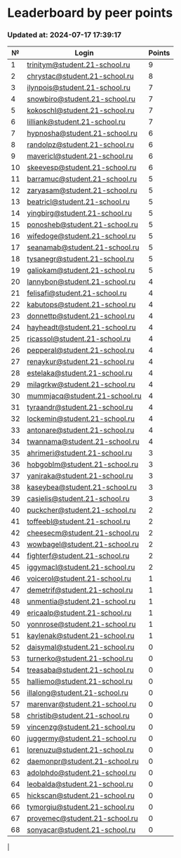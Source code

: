 # Leaderboard by peer points

### Updated at: 2024-07-17 17:39:17

| № | Login | Points |
|---|-------|--------|
|1|trinitym@student.21-school.ru|9|
|2|chrystac@student.21-school.ru|8|
|3|ilynpois@student.21-school.ru|7|
|4|snowbiro@student.21-school.ru|7|
|5|kokoschl@student.21-school.ru|7|
|6|lilliank@student.21-school.ru|7|
|7|hypnosha@student.21-school.ru|6|
|8|randolpz@student.21-school.ru|6|
|9|mavericl@student.21-school.ru|6|
|10|skeevesp@student.21-school.ru|6|
|11|barramuc@student.21-school.ru|5|
|12|zaryasam@student.21-school.ru|5|
|13|beatricl@student.21-school.ru|5|
|14|yingbirg@student.21-school.ru|5|
|15|ponosheb@student.21-school.ru|5|
|16|wifedoge@student.21-school.ru|5|
|17|seanamab@student.21-school.ru|5|
|18|tysanegr@student.21-school.ru|5|
|19|galiokam@student.21-school.ru|5|
|20|lannybon@student.21-school.ru|4|
|21|felisafi@student.21-school.ru|4|
|22|kabutops@student.21-school.ru|4|
|23|donnettp@student.21-school.ru|4|
|24|hayheadt@student.21-school.ru|4|
|25|ricassol@student.21-school.ru|4|
|26|pepperal@student.21-school.ru|4|
|27|renaykur@student.21-school.ru|4|
|28|estelaka@student.21-school.ru|4|
|29|milagrkw@student.21-school.ru|4|
|30|mummjacq@student.21-school.ru|4|
|31|tyraandr@student.21-school.ru|4|
|32|lockemin@student.21-school.ru|4|
|33|antonare@student.21-school.ru|4|
|34|twannama@student.21-school.ru|4|
|35|ahrimeri@student.21-school.ru|3|
|36|hobgoblm@student.21-school.ru|3|
|37|yaniraka@student.21-school.ru|3|
|38|kaseybea@student.21-school.ru|3|
|39|casielis@student.21-school.ru|3|
|40|puckcher@student.21-school.ru|2|
|41|toffeebl@student.21-school.ru|2|
|42|cheesecm@student.21-school.ru|2|
|43|wowbagel@student.21-school.ru|2|
|44|fighterf@student.21-school.ru|2|
|45|iggymacl@student.21-school.ru|2|
|46|voicerol@student.21-school.ru|1|
|47|demetrif@student.21-school.ru|1|
|48|unmentia@student.21-school.ru|1|
|49|ericaalp@student.21-school.ru|1|
|50|yonnrose@student.21-school.ru|1|
|51|kaylenak@student.21-school.ru|1|
|52|daisymal@student.21-school.ru|0|
|53|turnerko@student.21-school.ru|0|
|54|treasaba@student.21-school.ru|0|
|55|halliemo@student.21-school.ru|0|
|56|illalong@student.21-school.ru|0|
|57|marenvar@student.21-school.ru|0|
|58|christib@student.21-school.ru|0|
|59|vincenzg@student.21-school.ru|0|
|60|juggermy@student.21-school.ru|0|
|61|lorenuzu@student.21-school.ru|0|
|62|daemonpr@student.21-school.ru|0|
|63|adolphdo@student.21-school.ru|0|
|64|leobalda@student.21-school.ru|0|
|65|hickscan@student.21-school.ru|0|
|66|tymorgiu@student.21-school.ru|0|
|67|provemec@student.21-school.ru|0|
|68|sonyacar@student.21-school.ru|0|
|
